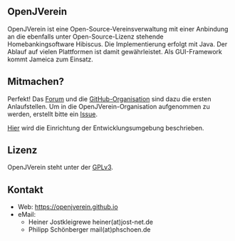 OpenJVerein
-----------

OpenJVerein ist eine Open-Source-Vereinsverwaltung mit einer Anbindung an die ebenfalls unter Open-Source-Lizenz stehende Homebankingsoftware Hibiscus.
Die Implementierung erfolgt mit Java. Der Ablauf auf vielen Plattformen ist damit gewährleistet. Als GUI-Framework kommt Jameica zum Einsatz.

Mitmachen?
----------

Perfekt! Das [Forum](https://jverein-forum.de) und die [GitHub-Organisation](https://github.com/openjverein) sind dazu die ersten Anlaufstellen.
Um in die OpenJVerein-Organisation aufgenommen zu werden, erstellt bitte ein [Issue](https://github.com/openjverein/jverein/issues).

[Hier](CONTRIBUTING.md) wird die Einrichtung der Entwicklungsumgebung beschrieben.

Lizenz
------

OpenJVerein steht unter der [GPLv3](https://www.gnu.org/licenses/gpl-3.0.html).

Kontakt
-------

- Web: https://openjverein.github.io
- eMail:
    - Heiner Jostkleigrewe heiner(at)jost-net.de
    - Philipp Schönberger mail(at)phschoen.de
